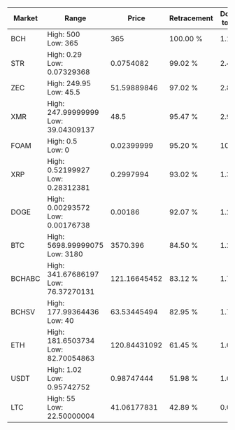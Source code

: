 | Market | Range | Price| Retracement | Doubles to 50% |
| --- | --- | --- | --- | --- |
| BCH | High: 500<br />Low: 365 | 365 | 100.00 % | 1.18 |
| STR | High: 0.29<br />Low: 0.07329368 | 0.0754082 | 99.02 % | 2.41 |
| ZEC | High: 249.95<br />Low: 45.5 | 51.59889846 | 97.02 % | 2.86 |
| XMR | High: 247.99999999<br />Low: 39.04309137 | 48.5 | 95.47 % | 2.96 |
| FOAM | High: 0.5<br />Low: 0 | 0.02399999 | 95.20 % | 10.42 |
| XRP | High: 0.52199927<br />Low: 0.28312381 | 0.2997994 | 93.02 % | 1.34 |
| DOGE | High: 0.00293572<br />Low: 0.00176738 | 0.00186 | 92.07 % | 1.26 |
| BTC | High: 5698.99999075<br />Low: 3180 | 3570.396 | 84.50 % | 1.24 |
| BCHABC | High: 341.67686197<br />Low: 76.37270131 | 121.16645452 | 83.12 % | 1.73 |
| BCHSV | High: 177.99364436<br />Low: 40 | 63.53445494 | 82.95 % | 1.72 |
| ETH | High: 181.6503734<br />Low: 82.70054863 | 120.84431092 | 61.45 % | 1.09 |
| USDT | High: 1.02<br />Low: 0.95742752 | 0.98747444 | 51.98 % | 1.00 |
| LTC | High: 55<br />Low: 22.50000004 | 41.06177831 | 42.89 % | 0.00 |
